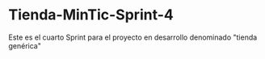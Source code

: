 # Tienda-MinTic-Sprint-4
Este es el cuarto Sprint para el proyecto en desarrollo denominado "tienda genérica"
